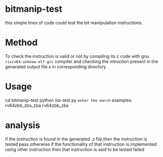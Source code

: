 # bitmanip-test
this simple lines of code could test the bit manipulation instructions.
# Method 
To check the instruction is valid or not by compiling its c code with gnu `riscv64-unknow-elf-gcc` compiler and checking the intruction present in the genarated output file.s in corresponding directory
# Usage
cd bitmanip-test
python isa-test.py 
```enter the march```
examples:
rv64zbb_zbs_zba 
rv64zbb_zbs 
# analysis
if the instruction is found in the generated .s file,then the instruction is tested pass.otherwise if the functionality of that instruction is implemented using other instruction then that instruction is said to be tested failed


